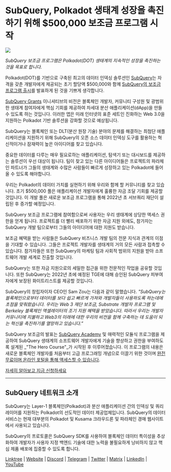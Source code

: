 # SubQuery, Polkadot 생태계 성장을 촉진하기 위해 $500,000 보조금 프로그램 시작

![](https://cdn-images-1.medium.com/max/800/1*LsQkybCuzuopypGKyKkPAA.png)

_SubQuery 보조금 프로그램은 Polkadot(DOT) 생태계의 지속적인 성장을 촉진하는 것을 목표로 합니다._

Polkadot(DOT)를 기반으로 구축된 최고의 데이터 인덱싱 솔루션인 [SubQuery](https://subquery.network/)는 자격을 갖춘 개발자에게 제공되는 초기 할당액 $500,000와 함께 [SubQuery의 보조금 프로그램 출시](https://subquery.network/grants)를 발표하게 된 것을 기쁘게 생각합니다.

[SubQuery Grants](https://subquery.network/grants) 이니셔티브의 비전은 블록체인 개발자, 커뮤니티 구성원 및 광범위한 생태계 참여자에게 핵심 기회를 제공하여 차세대 분산 애플리케이션(dApp)을 만들 수 있도록 하는 것입니다. 이러한 앱은 미래 인터넷의 표준 세트인 진화하는 Web 3.0을 지원하는 Polkadot 기반 솔루션을 강화할 것으로 예상됩니다.

SubQuery는 블록체인 또는 DLT(분산 원장 기술) 분야의 문제를 해결하는 최첨단 애플리케이션을 지원하기 위해 SubQuery의 오픈 소스 데이터 인덱싱 도구를 활용하는 혁신적이거나 잠재력이 높은 아이디어를 찾고 있습니다.

중요한 데이터를 다루는 매우 필요로하는 애플리케이션, 탐색기 또는 대시보드를 제공하는 솔루션이 우선 대상이 됩니다. 팀이 찾고 있는 다른 아이디어들은 프로젝트의 파라체인 파트너가 그들의 생태계와 수많은 사람들이 빠르게 성장하고 있는 Polkadot에 들어올 수 있도록 해야합니다.

우리는 Polkadot의 데이터 가치를 실현하기 위해 우리와 함께 할 커뮤니티를 찾고 있습니다. 초기 $500,000 풀은 애플리케이션 개발자에게 훌륭한 자금 조달 기회를 제공할 것입니다. 이 개발 풀은 새로운 보조금 프로그램을 통해 2022년 초 서브쿼리 재단이 설립된 후 증가할 예정입니다.

SubQuery 보조금 프로그램에 참여함으로써 사용자는 우리 생태계에 상당한 액세스 권한을 얻게 됩니다. 프로젝트를 더 빨리 배포하기 위한 자금 지원 외에도, 참가자는 SubQuery 개발 팀으로부터 그들의 아이디어에 대한 지원도 받습니다.

보조금 혜택을 받는 사람들은 SubQuery 비즈니스 개발 팀의 전문 지식과 관계의 이점을 기대할 수 있습니다. 그들은 프로젝트 개발자를 생태계의 거의 모든 사람과 접촉할 수 있습니다. 참가자들은 또한 SubQuery의 마케팅 팀과 사회적 범위의 지원을 받아 소프트웨어 개발 세계로 진출할 것입니다.

SubQuery는 또한 자금 지원으로의 세밀한 접근을 위한 전문적인 작업을 공유할 것입니다. 또한 SubQuery는 2022년 초에 예정된 TGE에 대해 승인된 SubQuery 피부여자에게 보장된 화이트리스트를 제공할 것입니다.

SubQuery의 창립자이자 CEO인 Sam Zou는 다음과 같이 말했습니다. _"SubQuery는 블록체인으로부터 데이터를 보다 쉽고 빠르게 가져와 개발자들이 사용하도록 하는데에 초점을 맞춰왔습니다. 우리는 Web 3 재단 보조금, Substrate 개발자 프로그램 및 Berkeley 블록체인 액셀레이터의 조기 지원 혜택을 받았습니다. 따라서 우리는 개발자 커뮤니티에 지불하고 Web3의 미래에 대한 우리의 비전을 함께 구축하는 데 도움이 되는 혁신을 촉진하기를 열망하고 있습니다.”_

SubQuery 보조금의 발표는 [SubQuery Academy](https://subquery.medium.com/subquery-launches-the-subquery-academy-9505dc66a01) 및 매력적인 모듈식 프로그램을 제공하여 SubQuery 생태계의 소프트웨어 개발자에게 기술을 향상하고 권한을 부여하도록 설계된 _"The Hero Course"_가 시작된 후 이루어졌습니다. 이 프로그램의 내용은 새로운 블록체인 개발자를 처음부터 고급 프로그래밍 개념으로 이끌기 위한 것이며 [완전 무료이며 온라인 포털을 통해 액세스할 수 있습니다](https://subquery.coassemble.com/unlock/dOKZW6O#/).

[자세히 알아보고 지금 신청하세요](https://subquery.network/grants)

---

## SubQuery 네트워크 소개

SubQuery는 Layer-1 블록체인(Polkadot)과 분산 애플리케이션 간의 인덱싱 및 쿼리 레이어를 지원하는 Polkadot의 선도적인 데이터 제공업체입니다. SubQuery의 데이터 서비스는 현재 대부분의 Polkadot 및 Kusama 크라우드론 및 파라체인 경매 웹사이트에서 사용되고 있습니다.

SubQuery의 프로토콜은 SubQuery SDK를 사용하여 블록체인 데이터 특이성을 추상화하여 개발자가 사용자 지정 백엔드 기술에 대한 노력을 불필요하게 낭비하지 않고 핵심 제품 배포에 집중할 수 있도록 합니다.

[Linktree](https://linktr.ee/subquerynetwork) | [Website](https://subquery.network/) | [Discord](https://discord.com/invite/78zg8aBSMG) | [Telegram](https://t.me/subquerynetwork) | [Twitter](https://twitter.com/subquerynetwork) | [Matrix](https://matrix.to/#/#subquery:matrix.org) | [LinkedIn](https://www.linkedin.com/company/subquery) | [YouTube](https://www.youtube.com/channel/UCi1a6NUUjegcLHDFLr7CqLw)
